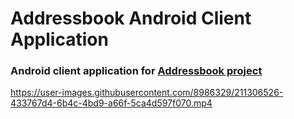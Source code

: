 # Addressbook Android Client Application

### Android client application for [Addressbook project](https://github.com/dredwardhyde/addressbook)

https://user-images.githubusercontent.com/8986329/211306526-433767d4-6b4c-4bd9-a66f-5ca4d597f070.mp4

